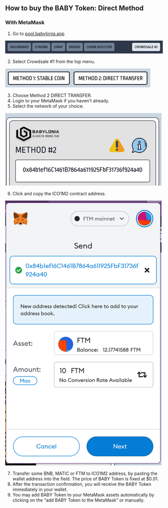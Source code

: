 
## How to buy the BABY Token: Direct Method

### With MetaMask

 1. Go to [pool.babylonia.app](pool.babylonia.app)

![selecting CROWDSALE #1](https://raw.githubusercontent.com/babyloniaapp/docs/main/assets/screenshot/Screenshot_pool.babylonia.app_Crowdsale1-02.png)

 2. Select Crowdsale #1 from the top menu.

![selecting METHOD 2](https://raw.githubusercontent.com/babyloniaapp/docs/main/assets/screenshot/Screenshot_pool.babylonia.app_Crowdsale1-03.png)

 3. Choose Method 2 DIRECT TRANSFER. 
 4. Login to your MetaMask if you haven't already.
 5. Select the network of your choice.

![Copying ICO address](https://raw.githubusercontent.com/babyloniaapp/docs/main/assets/screenshot/Screenshot_pool.babylonia.app_Crowdsale1-04.png)

 6. Click and copy the ICO1M2 contract address.

![Sending FTM token](https://raw.githubusercontent.com/babyloniaapp/docs/main/assets/screenshot/Screenshot_pool.babylonia.app_Crowdsale1-05.png)

 7. Transfer some BNB, MATIC or FTM to ICO1M2 address, by pasting the wallet address into the field. The price of BABY Token is fixed at $0.01.
 8. After the transaction confirmation, you will receive the BABY Token immediately in your wallet. 
 9. You may add BABY Token to your MetaMask assets automatically by clicking on the “add BABY Token to the MetaMask” or manually.




